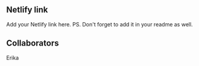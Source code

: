 ## Netlify link
Add your Netlify link here.
PS. Don't forget to add it in your readme as well.

## Collaborators
Erika

